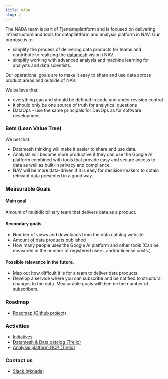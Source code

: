 ```yaml
---
title: NADA
slug: /
---
```


The NADA team is part of Tjenesteplattform and is focused on delivering infrastructure and tools for dataplattform and 
analysis platform in NAV. Our purpose is to:

* simplify the process of delivering data products for teams and contribute to realizing the [datamesh](concepts/datamesh) vision i NAV.
* simplify working with advanced analysis and machine learning for analysts and data scientists.

Our operational goals are to make it easy to share and use data across product areas and outside of NAV.

We believe that:

* everything can and should be defined in code and under revision control
* it should only be one source of truth for analytical questions
* DataOps - use the same principals for DevOps as for software development

### Bets (Lean Value Tree)

We bet that:

* Datamesh thinking will make it easier to share and use data.
* Analysts will become more productive if they can use the Google AI platform combined with tools that provide easy and secure access to data as well as built-in privacy and compliance.
* NAV will be more data-driven if it is easy for decision-makers to obtain relevant data presented in a good way.


### Measurable Goals

#### Main goal

Amount of multidiciplinary team that delivers data as a product.

#### Secondary goals

-	Number of views and downloads from the data catalog website.
-	Amount of data products published
-	How many people uses the Google AI platform and other tools (Can be measured in the number of registered users, and/or license costs.)

#### Possible relevance in the future.

-	Map out how difficult it is for a team to deliver data products
-	Develop a service where you can subscribe and be notified to structural changes to the data. Measurable goals will then be the number of subscribers.

### Roadmap

* [Roadmap (Github project)](https://github.com/navikt/knada/projects/1)

### Activities

* [Initiatives](https://github.com/navikt/knada/projects/1)
* [Datamesh & Data catalog (Trello)](https://trello.com/b/kd4dRGH9/data-catalog)
* [Analysis platform GCP (Trello)](https://trello.com/b/aaHKM65w/knada-gcp)

### Contact us

* [Slack (#knada)](https://nav-it.slack.com/archives/CGRMQHT50)
